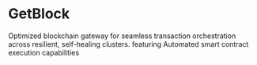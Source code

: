 # GetBlock
Optimized blockchain gateway for seamless transaction orchestration across resilient, self-healing clusters. featuring Automated smart contract execution capabilities
